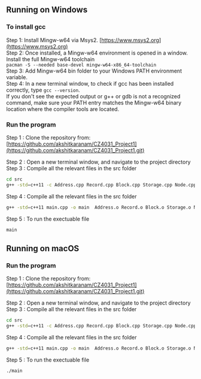 ## Running on Windows

### To install gcc
Step 1: Install Mingw-w64 via Msys2. [https://www.msys2.org](https://www.msys2.org)   
Step 2: Once installed, a Mingw-w64 environment is opened in a window. Install the full Mingw-w64 toolchain   
`pacman -S --needed base-devel mingw-w64-x86_64-toolchain`    
Step 3: Add Mingw-w64 bin folder to your Windows PATH environment variable.     
Step 4: In a new terminal window, to check if gcc has been installed correctly, type
`gcc --version`.    
If you don't see the expected output or g++ or gdb is not a recognized command, make sure your PATH entry matches the Mingw-w64 binary location where the compiler tools are located.

### Run the program
Step 1 : Clone the repository from: [https://github.com/akshitkaranam/CZ4031_Project1](https://github.com/akshitkaranam/CZ4031_Project1.git)    

Step 2 : Open a new terminal window, and navigate to the project directory     
Step 3 :  Compile all the relevant files in the src folder    

```sh
cd src
g++ -std=c++11 -c Address.cpp Record.cpp Block.cpp Storage.cpp Node.cpp InternalNode.cpp LeafNode.cpp AddressNode.cpp BPlusTree.cpp 
```
Step 4 :  Compile all the relevant files in the src folder

```sh
g++ -std=c++11 main.cpp -o main  Address.o Record.o Block.o Storage.o Node.o InternalNode.o LeafNode.o AddressNode.o BPlusTree.o
```
Step 5 : To run the exectuable file

```sh
main
```

## Running on macOS

### Run the program
Step 1 : Clone the repository from: [https://github.com/akshitkaranam/CZ4031_Project1](https://github.com/akshitkaranam/CZ4031_Project1.git)

Step 2 : Open a new terminal window, and navigate to the project directory    
Step 3 :  Compile all the relevant files in the src folder

```sh
cd src
g++ -std=c++11 -c Address.cpp Record.cpp Block.cpp Storage.cpp Node.cpp InternalNode.cpp LeafNode.cpp AddressNode.cpp BPlusTree.cpp 
```
Step 4 :  Compile all the relevant files in the src folder

```sh
g++ -std=c++11 main.cpp -o main  Address.o Record.o Block.o Storage.o Node.o InternalNode.o LeafNode.o AddressNode.o BPlusTree.o
```
Step 5 : To run the exectuable file

```sh
./main
```

